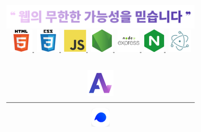 <div align="center">
  <img src="https://github.com/Emin-G/Img/blob/main/profile/ming_title.png?raw=true" alt="Title" width="700">
</div>

<div align="center">
  
  <a href="https://www.w3schools.com/" target="_blank">
    <img src="https://raw.githubusercontent.com/devicons/devicon/master/icons/html5/html5-original-wordmark.svg" alt="html5" height="60">
  </a>
  &nbsp;
  <a href="https://www.w3schools.com/" target="_blank">
    <img src="https://raw.githubusercontent.com/devicons/devicon/master/icons/css3/css3-original-wordmark.svg" alt="css3" height="60">
  </a>
  &nbsp;
  <a href="https://www.w3schools.com/" target="_blank">
    <img src="https://raw.githubusercontent.com/devicons/devicon/master/icons/javascript/javascript-original.svg" alt="javascript" height="60">
  </a>
  &nbsp;
  <a href="https://nodejs.org" target="_blank">
    <img src="https://github.com/Emin-G/Img/blob/main/profile/nodejs_logo.png?raw=true" alt="nodejs" height="60">
  </a>
  &nbsp;
  <a href="https://expressjs.com" target="_blank">
    <img src="https://github.com/Emin-G/Img/blob/main/profile/vfndfnvlie.png?raw=true" alt="express" height="60">
  </a>
  &nbsp;
  <a href="https://nginx.org/" target="_blank">
    <img src="https://github.com/Emin-G/Img/blob/main/profile/nginx_logo.png?raw=true" alt="nginx" height="60">
  </a>
  &nbsp;
  <a href="https://www.electronjs.org" target="_blank">
    <img src="https://raw.githubusercontent.com/devicons/devicon/master/icons/electron/electron-original.svg" alt="electron" height="60">
  </a>

</div>

&nbsp;

<div align="center">
  <a href="https://github.com/studio-Arite" target="_blank">
    <img src="https://github.com/Emin-G/Img/blob/main/profile/arite_logo.png?raw=true" alt="studio. Arite" height="70">
  </a>
</div>

---

<div align="center">
  
  <a href="https://toss.me/밍밍한밍밍" target="_blank">
    <img src="https://github.com/Emin-G/Img/blob/main/profile/toss_logo.png?raw=true" height="50" width="50" alt="Toss">
  </a>
  
</div>
